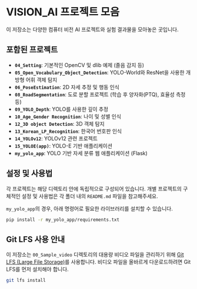 # VISION_AI 프로젝트 모음

이 저장소는 다양한 컴퓨터 비전 AI 프로젝트와 실험 결과물을 모아놓은 곳입니다.

## 포함된 프로젝트

-   **`04_Setting`**: 기본적인 OpenCV 및 dlib 예제 (졸음 감지 등)
-   **`05_Open_Vocabulary_Object_Detection`**: YOLO-World와 ResNet을 사용한 개방형 어휘 객체 탐지
-   **`06_PoseEstimation`**: 2D 자세 추정 및 행동 인식
-   **`08_RoadSegmentation`**: 도로 분할 프로젝트 (학습 후 양자화(PTQ), 효율성 측정 등)
-   **`09_YOLO_Depth`**: YOLO를 사용한 깊이 추정
-   **`10_Age_Gender Recognition`**: 나이 및 성별 인식
-   **`12_3D object Detection`**: 3D 객체 탐지
-   **`13_Korean_LP_Recognition`**: 한국어 번호판 인식
-   **`14_YOLOv12`**: YOLOv12 관련 프로젝트
-   **`15_YOLOE(app)`**: YOLO-E 기반 애플리케이션
-   **`my_yolo_app`**: YOLO 기반 자세 분류 웹 애플리케이션 (Flask)

## 설정 및 사용법

각 프로젝트는 해당 디렉토리 안에 독립적으로 구성되어 있습니다. 개별 프로젝트의 구체적인 설정 및 사용법은 각 폴더 내의 `README.md` 파일을 참고해주세요.

`my_yolo_app`의 경우, 아래 명령어로 필요한 라이브러리를 설치할 수 있습니다.
```bash
pip install -r my_yolo_app/requirements.txt
```

## Git LFS 사용 안내

이 저장소는 `00_Sample_video` 디렉토리의 대용량 비디오 파일을 관리하기 위해 [Git LFS (Large File Storage)](https://git-lfs.github.com/)를 사용합니다. 비디오 파일을 올바르게 다운로드하려면 Git LFS를 먼저 설치해야 합니다.

```bash
git lfs install
```
